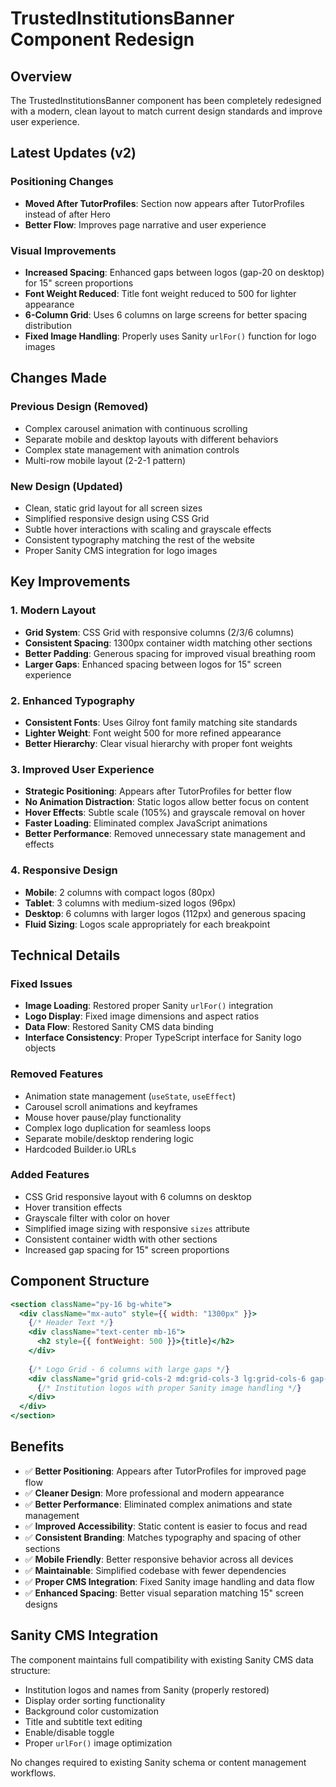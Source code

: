 # TrustedInstitutionsBanner Component Redesign

## Overview

The TrustedInstitutionsBanner component has been completely redesigned with a modern, clean layout to match current design standards and improve user experience.

## Latest Updates (v2)

### **Positioning Changes**
- **Moved After TutorProfiles**: Section now appears after TutorProfiles instead of after Hero
- **Better Flow**: Improves page narrative and user experience

### **Visual Improvements**
- **Increased Spacing**: Enhanced gaps between logos (gap-20 on desktop) for 15" screen proportions
- **Font Weight Reduced**: Title font weight reduced to 500 for lighter appearance
- **6-Column Grid**: Uses 6 columns on large screens for better spacing distribution
- **Fixed Image Handling**: Properly uses Sanity `urlFor()` function for logo images

## Changes Made

### **Previous Design (Removed)**
- Complex carousel animation with continuous scrolling
- Separate mobile and desktop layouts with different behaviors
- Complex state management with animation controls
- Multi-row mobile layout (2-2-1 pattern)

### **New Design (Updated)**
- Clean, static grid layout for all screen sizes
- Simplified responsive design using CSS Grid
- Subtle hover interactions with scaling and grayscale effects
- Consistent typography matching the rest of the website
- Proper Sanity CMS integration for logo images

## Key Improvements

### **1. Modern Layout**
- **Grid System**: CSS Grid with responsive columns (2/3/6 columns)
- **Consistent Spacing**: 1300px container width matching other sections
- **Better Padding**: Generous spacing for improved visual breathing room
- **Larger Gaps**: Enhanced spacing between logos for 15" screen experience

### **2. Enhanced Typography**
- **Consistent Fonts**: Uses Gilroy font family matching site standards
- **Lighter Weight**: Font weight 500 for more refined appearance
- **Better Hierarchy**: Clear visual hierarchy with proper font weights

### **3. Improved User Experience**
- **Strategic Positioning**: Appears after TutorProfiles for better flow
- **No Animation Distraction**: Static logos allow better focus on content
- **Hover Effects**: Subtle scale (105%) and grayscale removal on hover
- **Faster Loading**: Eliminated complex JavaScript animations
- **Better Performance**: Removed unnecessary state management and effects

### **4. Responsive Design**
- **Mobile**: 2 columns with compact logos (80px)
- **Tablet**: 3 columns with medium-sized logos (96px)
- **Desktop**: 6 columns with larger logos (112px) and generous spacing
- **Fluid Sizing**: Logos scale appropriately for each breakpoint

## Technical Details

### **Fixed Issues**
- **Image Loading**: Restored proper Sanity `urlFor()` integration
- **Logo Display**: Fixed image dimensions and aspect ratios
- **Data Flow**: Restored Sanity CMS data binding
- **Interface Consistency**: Proper TypeScript interface for Sanity logo objects

### **Removed Features**
- Animation state management (`useState`, `useEffect`)
- Carousel scroll animations and keyframes
- Mouse hover pause/play functionality
- Complex logo duplication for seamless loops
- Separate mobile/desktop rendering logic
- Hardcoded Builder.io URLs

### **Added Features**
- CSS Grid responsive layout with 6 columns on desktop
- Hover transition effects
- Grayscale filter with color on hover
- Simplified image sizing with responsive `sizes` attribute
- Consistent container width with other sections
- Increased gap spacing for 15" screen proportions

## Component Structure

```jsx
<section className="py-16 bg-white">
  <div className="mx-auto" style={{ width: "1300px" }}>
    {/* Header Text */}
    <div className="text-center mb-16">
      <h2 style={{ fontWeight: 500 }}>{title}</h2>
    </div>
    
    {/* Logo Grid - 6 columns with large gaps */}
    <div className="grid grid-cols-2 md:grid-cols-3 lg:grid-cols-6 gap-12 md:gap-16 lg:gap-20">
      {/* Institution logos with proper Sanity image handling */}
    </div>
  </div>
</section>
```

## Benefits

- ✅ **Better Positioning**: Appears after TutorProfiles for improved page flow
- ✅ **Cleaner Design**: More professional and modern appearance
- ✅ **Better Performance**: Eliminated complex animations and state management
- ✅ **Improved Accessibility**: Static content is easier to focus and read
- ✅ **Consistent Branding**: Matches typography and spacing of other sections
- ✅ **Mobile Friendly**: Better responsive behavior across all devices
- ✅ **Maintainable**: Simplified codebase with fewer dependencies
- ✅ **Proper CMS Integration**: Fixed Sanity image handling and data flow
- ✅ **Enhanced Spacing**: Better visual separation matching 15" screen designs

## Sanity CMS Integration

The component maintains full compatibility with existing Sanity CMS data structure:
- Institution logos and names from Sanity (properly restored)
- Display order sorting functionality
- Background color customization
- Title and subtitle text editing
- Enable/disable toggle
- Proper `urlFor()` image optimization

No changes required to existing Sanity schema or content management workflows. 